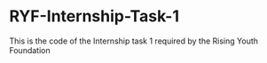 # RYF-Internship-Task-1
This is the code of the Internship task 1 required by the Rising Youth Foundation  

